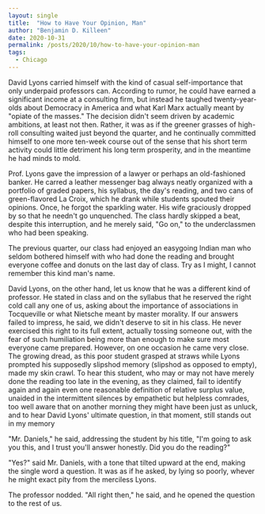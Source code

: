 ```yaml
---
layout: single
title:  "How to Have Your Opinion, Man"
author: "Benjamin D. Killeen"
date: 2020-10-31
permalink: /posts/2020/10/how-to-have-your-opinion-man
tags:
  - Chicago
---
```


<!-- Maybe put a picture of Lebowski here -->

David Lyons carried himself with the kind of casual self-importance that only underpaid professors
can. According to rumor, he could have earned a significant income at a consulting firm, but
instead he taughed twenty-year-olds about Democracy in America and what Karl Marx actually meant by
"opiate of the masses." The decision didn't seem driven by academic ambitions, at least not
then. Rather, it was as if the greener grasses of high-roll consulting waited just beyond the
quarter, and he continually committed himself to one more ten-week course out of the sense that his
short term activity could little detriment his long term prosperity, and in the meantime he had
minds to mold.

Prof. Lyons gave the impression of a lawyer or perhaps an old-fashioned banker. He carred a leather
messenger bag always neatly organized with a portfolio of graded papers, his syllabus, the day's
reading, and two cans of green-flavored La Croix, which he drank while students spouted their
opinions. Once, he forgot the sparkling water. His wife graciously dropped by so that he needn't go
unquenched. The class hardly skipped a beat, despite this interruption, and he merely said, "Go
on," to the underclassmen who had been speaking.

The previous quarter, our class had enjoyed an easygoing Indian man who seldom bothered himself
with who had done the reading and brought everyone coffee and donuts on the last day of class. Try
as I might, I cannot remember this kind man's name.

David Lyons, on the other hand, let us know that he was a different kind of professor. He stated in
class and on the syllabus that he reserved the right cold call any one of us, asking about the
importance of associations in Tocqueville or what Nietsche meant by master morality. If our answers
failed to impress, he said, we didn't deserve to sit in his class. He never exercised this right to
its full extent, actually tossing someone out, with the fear of such humiliation being more than
enough to make sure most everyone came prepared. However, on one occasion he came very close. The
growing dread, as this poor student grasped at straws while Lyons prompted his supposedly slipshod
memory (slipshod as opposed to empty), made my skin crawl. To hear this student, who may or may not
have merely done the reading too late in the evening, as they claimed, fail to identify again and
again even one reasonable definition of relative surplus value, unaided in the intermittent
silences by empathetic but helpless comrades, too well aware that on another morning they might
have been just as unluck, and to hear David Lyons' ultimate question, in that moment, still stands
out in my memory

"Mr. Daniels," he said, addressing the student by his title, "I'm going to ask you this, and I
trust you'll answer honestly. Did you do the reading?"

"Yes?" said Mr. Daniels, with a tone that tilted upward at the end, making the single word a
question. It was as if he asked, by lying so poorly, whever he might exact pity from the merciless
Lyons.

The professor nodded. "All right then," he said, and he opened the question to the rest of us.

